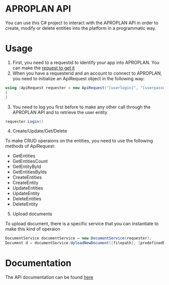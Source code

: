 # APROPLAN API

You can use this C# project to interact with the APROPLAN API in order to create, modify or delete entities into the platform in a programmatic way.

# Usage

1. First, you need to a requestid to identify your app into APROPLAN. You can make the [request to get it](https://www.aproplan.com/fr-be/integrations)
2. When you have a requesterid and an account to connect to APROPLAN, you need to initialize an ApiRequest object in the following way:

```csharp
using (ApiRequest requester = new ApiRequest("[userlogin]", "[userpassword]", new Guid("[requesterid")))
{
}
```

3. You need to log you first before to make any other call through the APROPLAN API and to retrieve the user entity

```csharp
requester.Login()
```

4. Create/Update/Get/Delete

To make CRUD operaions on the entities, you need to use the following methods of ApiRequest:
* GetEntities
* GetEntitiesCount
* GetEntityById
* GetEntitiesByIds
* CreateEntities
* CreateEntity
* UpdateEntities
* UpdateEntity
* DeleteEntities
* DeleteEntity

5. Upload documents

To upload document, there is a specific service that you can instantiate to make this kind of operaion

```csharp
DocumentService documentService = new DocumentService(requester);
Document d = documentService.UploadNewDocument([filepath], [predefinedDocumentId]).GetAwaiter().GetResult();
```

# Documentation

The API documentation can be found [here](https://github.com/aproplan/aproplan-api-doc)